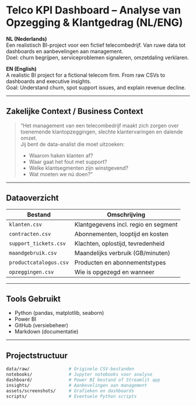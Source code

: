 # Telco KPI Dashboard – Analyse van Opzegging & Klantgedrag (NL/ENG)

**NL (Nederlands)**  
Een realistisch BI-project voor een fictief telecombedrijf. Van ruwe data tot dashboards en aanbevelingen aan management.  
Doel: churn begrijpen, serviceproblemen signaleren, omzetdaling verklaren.

**EN (English)**  
A realistic BI project for a fictional telecom firm. From raw CSVs to dashboards and executive insights.  
Goal: Understand churn, spot support issues, and explain revenue decline.

---

## Zakelijke Context / Business Context

> “Het management van een telecombedrijf maakt zich zorgen over toenemende klantopzeggingen, slechte klantervaringen en dalende omzet.  
> Jij bent de data-analist die moet uitzoeken:  
> - Waarom haken klanten af?  
> - Waar gaat het fout met support?  
> - Welke klantsegmenten zijn winstgevend?  
> - Wat moeten we nú doen?”

---

##  Dataoverzicht

| Bestand | Omschrijving |
|--------|--------------|
| `klanten.csv` | Klantgegevens incl. regio en segment |
| `contracten.csv` | Abonnementen, looptijd en kosten |
| `support_tickets.csv` | Klachten, oplostijd, tevredenheid |
| `maandgebruik.csv` | Maandelijks verbruik (GB/minuten) |
| `productcatalogus.csv` | Producten en abonnementstypes |
| `opzeggingen.csv` | Wie is opgezegd en wanneer |

---

##  Tools Gebruikt

- Python (pandas, matplotlib, seaborn)
- Power BI 
- GitHub (versiebeheer)
- Markdown (documentatie)

---

##  Projectstructuur

```bash
data/raw/               # Originele CSV-bestanden
notebooks/              # Jupyter notebooks voor analyse
dashboard/              # Power BI bestand of Streamlit app
insights/               # Aanbevelingen aan management
assets/screenshots/     # Grafieken en dashboards
scripts/                # Eventuele Python scripts

